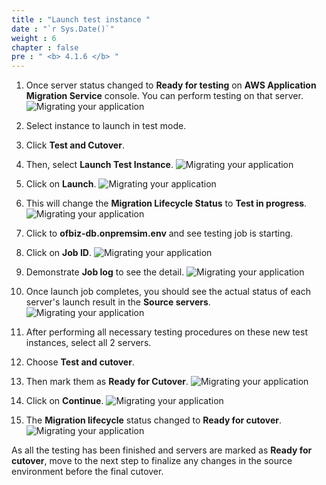 ```yaml
---
title : "Launch test instance "
date : "`r Sys.Date()`"
weight : 6
chapter : false
pre : " <b> 4.1.6 </b> "
---
```


1. Once server status changed to **Ready for testing** on **AWS Application Migration Service** console. You can perform testing on that server.
![Migrating your application](../../../images/4.migrateinfra/4.1migrateapp/4.1.6testing/4.1.6.1testing.png?width=90pc)

2. Select instance to launch in test mode.
3. Click **Test and Cutover**.
4. Then, select **Launch Test Instance**.
![Migrating your application](../../../images/4.migrateinfra/4.1migrateapp/4.1.6testing/4.1.6.2testing.png?width=90pc)

5. Click on **Launch**.
![Migrating your application](../../../images/4.migrateinfra/4.1migrateapp/4.1.6testing/4.1.6.3testing.png?width=90pc)

6. This will change the **Migration Lifecycle Status** to **Test in progress**.
![Migrating your application](../../../images/4.migrateinfra/4.1migrateapp/4.1.6testing/4.1.6.4testing.png?width=90pc)

7. Click to **ofbiz-db.onpremsim.env** and see testing job is starting.
8. Click on **Job ID**.
![Migrating your application](../../../images/4.migrateinfra/4.1migrateapp/4.1.6testing/4.1.6.5testing.png?width=90pc)

9. Demonstrate **Job log** to see the detail.
![Migrating your application](../../../images/4.migrateinfra/4.1migrateapp/4.1.6testing/4.1.6.6testing.png?width=90pc)

10. Once launch job completes, you should see the actual status of each server's launch result in the **Source servers**.
![Migrating your application](../../../images/4.migrateinfra/4.1migrateapp/4.1.6testing/4.1.6.7testing.png?width=90pc)

11. After performing all necessary testing procedures on these new test instances, select all 2 servers.
12. Choose **Test and cutover**.
13. Then mark them as **Ready for Cutover**.
![Migrating your application](../../../images/4.migrateinfra/4.1migrateapp/4.1.6testing/4.1.6.8testing.png?width=90pc)

14. Click on **Continue**.
![Migrating your application](../../../images/4.migrateinfra/4.1migrateapp/4.1.6testing/4.1.6.9testing.png?width=90pc)

15. The **Migration lifecycle** status changed to **Ready for cutover**.
![Migrating your application](../../../images/4.migrateinfra/4.1migrateapp/4.1.6testing/4.1.6.10testing.png?width=90pc)

As all the testing has been finished and servers are marked as **Ready for cutover**, move to the next step to finalize any changes in the source environment before the final cutover.